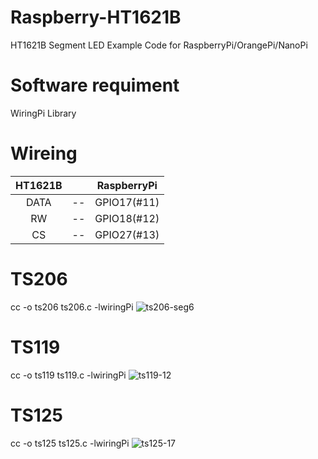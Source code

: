 # Raspberry-HT1621B

HT1621B Segment LED Example Code for RaspberryPi/OrangePi/NanoPi

# Software requiment
WiringPi Library

# Wireing
|HT1621B||RaspberryPi|
|:-:|:-:|:-:|
|DATA|--|GPIO17(#11)|
|RW|--|GPIO18(#12)|
|CS|--|GPIO27(#13)|

# TS206
cc -o ts206 ts206.c -lwiringPi
![ts206-seg6](https://cloud.githubusercontent.com/assets/6020549/23609495/a4f7d5be-02b1-11e7-953a-e61938011230.JPG)

# TS119
cc -o ts119 ts119.c -lwiringPi
![ts119-12](https://cloud.githubusercontent.com/assets/6020549/23609760/f116efa6-02b2-11e7-8f0c-e774e34fd692.JPG)

# TS125
cc -o ts125 ts125.c -lwiringPi
![ts125-17](https://cloud.githubusercontent.com/assets/6020549/23609794/21346268-02b3-11e7-9733-46c4811a3e73.JPG)

